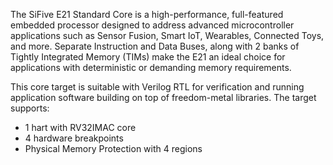 The SiFive E21 Standard Core is a high-performance, full-featured embedded processor designed to address advanced microcontroller applications such as Sensor Fusion, Smart IoT, Wearables, Connected Toys, and more. Separate Instruction and Data Buses, along with 2 banks of Tightly Integrated Memory (TIMs) make the E21 an ideal choice for applications with deterministic or demanding memory requirements.

This core target is suitable with Verilog RTL for verification and running application software building on top of freedom-metal libraries. The target supports:

- 1 hart with RV32IMAC core
- 4 hardware breakpoints
- Physical Memory Protection with 4 regions
